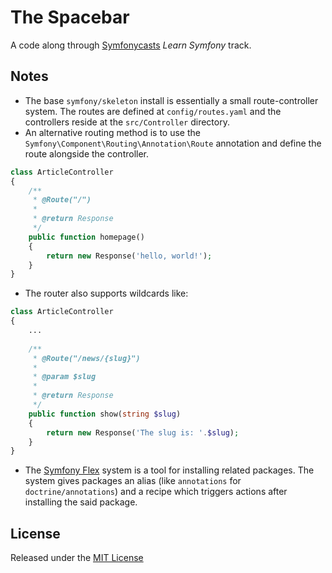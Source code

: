 # The Spacebar

A code along through [Symfonycasts](https://symfonycasts.com) _Learn Symfony_ track.

## Notes

- The base `symfony/skeleton` install is essentially a small route-controller system. The routes are defined at `config/routes.yaml` and the controllers reside at the `src/Controller` directory.
- An alternative routing method is to use the `Symfony\Component\Routing\Annotation\Route` annotation and define the route alongside the controller.

```php
class ArticleController
{
    /**
     * @Route("/")
     *
     * @return Response
     */
    public function homepage()
    {
        return new Response('hello, world!');
    }
}
```

- The router also supports wildcards like:

```php
class ArticleController
{
    ...
    
    /**
     * @Route("/news/{slug}")
     *
     * @param $slug
     *
     * @return Response
     */
    public function show(string $slug)
    {
        return new Response('The slug is: '.$slug);
    }
}
```

- The [Symfony Flex](https://symfony.sh/) system is a tool for installing related packages. The system gives packages an alias (like `annotations` for `doctrine/annotations`) and a recipe which triggers actions after installing the said package.

## License

Released under the [MIT License](LICENSE)